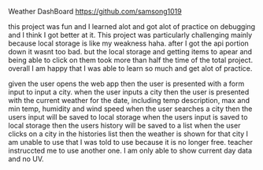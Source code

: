 Weather DashBoard
https://github.com/samsong1019

this project was fun and I learned alot and got alot of practice on debugging and I think I got better at it. 
This project was particularly challenging mainly because local storage is like my weakness haha. after I got the api portion down it wasnt too bad. but the local storage and getting items to apear and being able to click on them took more than half the time of the total project. 
overall I am happy that I was able to learn so much and get alot of practice. 

given the user opens the web app
then the user is presented with a form input to input a city.
when the user inputs a city
then the user is presented with the current weather for the date, including temp description, max and min temp, humidity and wind speed
when the user searches a city 
then the users input will be saved to local storage
when the users input is saved to local storage 
then the users history will be saved to a list
when the user clicks on a city in the histories list 
then the weather is shown for that city
I am unable to use that I was told to use because it is no longer free. teacher instruccted me to use another one. I am only able to show current day data and no UV.
